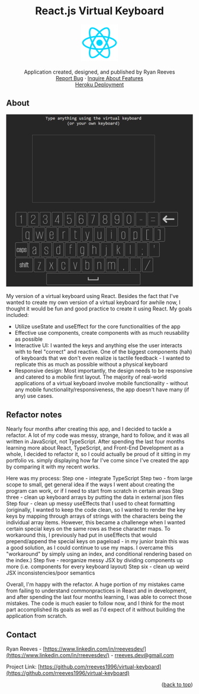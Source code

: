 <a name="readme-top"></a>

<div align="center">
<h1 align="center">React.js Virtual Keyboard</h1>

  <p align="center">
    <img src='./src/assets/react_icon.png' alt='screenshot' width="100">
    <br />
    <br />
    Application created, designed, and published by Ryan Reeves
    <br />
    <a href="https://github.com/rreeves1996/virtual-keyboard/issues">Report Bug</a>
    ·
    <a href="https://github.com/rreeves1996/virtual-keyboard/features">Inquire About Features</a>
    <br />
    <a href='https://rreeves-virtual-keyboard.herokuapp.com/'>Heroku Deployment</a>
  </p>
</div>

## About

<img src='./src/assets/app.PNG' alt='screenshot' width="600">

My version of a virtual keyboard using React. Besides the fact that I've wanted to create my own version of a virtual keyboard for awhile now, I thought it would be fun and good practice to create it using React.
My goals included:

- Utilize useState and useEffect for the core functionalities of the app
- Effective use components, create components with as much reusability as possible
- Interactive UI: I wanted the keys and anything else the user interacts with to feel "correct" and reactive. One of the biggest components (hah) of keyboards that we don't even realize is tactile feedback - I wanted to replicate this as much as possible without a physical keyboard
- Responsive design: Most importantly, the design needs to be responsive and catered to a mobile first layout. The majority of real-world applications of a virtual keyboard involve mobile functionality - without any mobile functionality/responsiveness, the app doesn't have many (if any) use cases.

<!-- ## Roadmap

- [ ] Optimize mobile layout as much as possible
  - [ ] Mobile specific animations for keys
  - [ ] Landscape and portrait keyboard
- [ ] Put keyboard in to its own component
- [ ] Put textarea in its own component with keyboard
- [ ] Tab key, enter key -->

## Refactor notes

Nearly four months after creating this app, and I decided to tackle a refactor. A lot of my code was messy, strange, hard to follow, and it was all written in JavaScript, not TypeScript. After spending the last four months learning more about React, TypeScript, and Front-End Development as a whole, I decided to refactor it, so I could actually be proud of it sitting in my portfolio vs. simply displaying how far I've come since I've created the app by comparing it with my recent works.

Here was my process:
Step one - integrate TypeScript
Step two - from large scope to small, get general idea if the ways I went about creating the program can work, or if I need to start from scratch in certain areas
Step three - clean up keyboard arrays by putting the data in external json files
Step four - clean up messy useEffects that I used to cheat formatting (originally, I wanted to keep the code clean, so I wanted to render the key keys by mapping through arrays of strings with the characters being the individual array items. However, this became a challenege when I wanted certain special keys on the same rows as these character maps. To workaround this, I previously had put in useEffects that would prepend/append the special keys on pageload - in my junior brain this was a good solution, as I could continue to use my maps. I overcame this "workaround" by simply using an index, and conditional rendering based on the index.)
Step five - reorganize messy JSX by dividing components up more (i.e. components for every keyboard layout)
Step six - clean up weird JSX inconsistencies/poor semantics

Overall, I'm happy with the refactor. A huge portion of my mistakes came from failing to understand commonpractices in React and in development, and after spending the last four months learning, I was able to correct those mistakes. The code is much easier to follow now, and I think for the most part accomplished its goals as well as I'd expect of it without building the application from scratch.

## Contact

Ryan Reeves - [https://www.linkedin.com/in/rreevesdev/](https://www.linkedin.com/in/rreevesdev/) - rreeves.dev@gmail.com

Project Link: [https://github.com/rreeves1996/virtual-keyboard](https://github.com/rreeves1996/virtual-keyboard)

<p align="right">(<a href="#readme-top">back to top</a>)</p>
